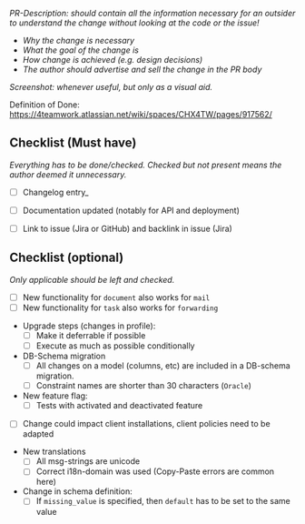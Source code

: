_PR-Description: should contain all the information necessary for an outsider to understand the change without looking at the code or the issue!_

- _Why the change is necessary_
- _What the goal of the change is_
- _How change is achieved (e.g. design decisions)_
- _The author should advertise and sell the change in the PR body_

_Screenshot: whenever useful, but only as a visual aid._


Definition of Done: https://4teamwork.atlassian.net/wiki/spaces/CHX4TW/pages/917562/


## Checklist (Must have)

_Everything has to be done/checked. Checked but not present means the author deemed it unnecessary._

- [ ] Changelog entry_
- [ ] Documentation updated (notably for API and deployment)
- [ ] Link to issue (Jira or GitHub) and backlink in issue (Jira)


## Checklist (optional)

_Only applicable should be left and checked._

- [ ] New functionality  for `document` also works for `mail`
- [ ] New functionality  for `task` also works for `forwarding`
- Upgrade steps (changes in profile):
  - [ ] Make it deferrable if possible
  - [ ] Execute as much as possible conditionally
- DB-Schema migration
  - [ ] All changes on a model (columns, etc) are included in a DB-schema migration.
  - [ ] Constraint names are shorter than 30 characters (`Oracle`)
- New feature flag:
  - [ ] Tests with activated and deactivated feature
- [ ] Change could impact client installations, client policies need to be adapted
- New translations
  - [ ] All msg-strings are unicode
  - [ ] Correct i18n-domain was used (Copy-Paste errors are common here)
- Change in schema definition:
  - [ ] If `missing_value` is specified, then `default` has to be set to the same value

